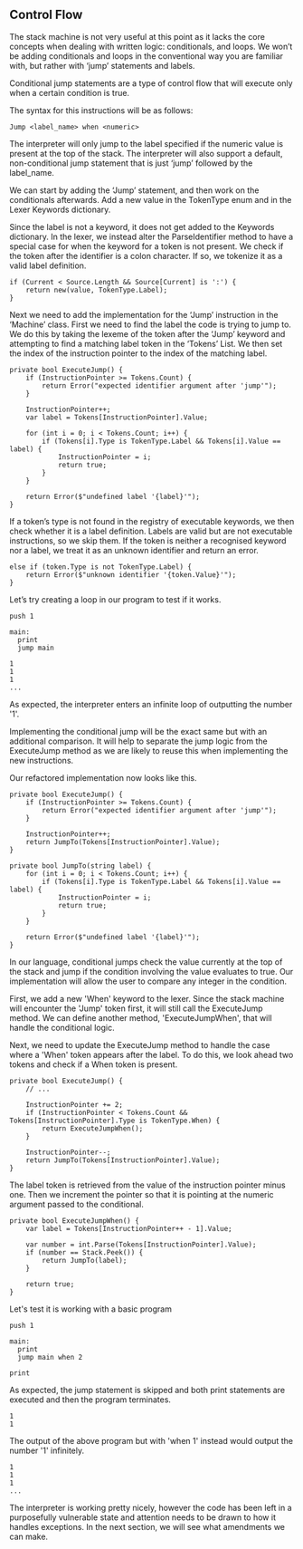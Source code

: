 ## Control Flow

The stack machine is not very useful at this point as it lacks the core concepts when dealing with written logic: conditionals, and loops. We won’t be adding conditionals and loops in the conventional way you are familiar with, but rather with ‘jump’ statements and labels.

Conditional jump statements are a type of control flow that will execute only when a certain condition is true.

The syntax for this instructions will be as follows:

```
Jump <label_name> when <numeric>
```

The interpreter will only jump to the label specified if the numeric value is present at the top of the stack. The interpreter will also support a default, non-conditional jump statement that is just ‘jump’ followed by the label_name.

We can start by adding the ‘Jump’ statement, and then work on the conditionals afterwards. Add a new value in the TokenType enum and in the Lexer Keywords dictionary.

Since the label is not a keyword, it does not get added to the Keywords dictionary. In the lexer, we instead alter the ParseIdentifier method to have a special case for when the keyword for a token is not present. We check if the token after the identifier is a colon character. If so, we tokenize it as a valid label definition.

```
if (Current < Source.Length && Source[Current] is ':') {
    return new(value, TokenType.Label);
}
```

Next we need to add the implementation for the ‘Jump’ instruction in the ‘Machine’ class. First we need to find the label the code is trying to jump to. We do this by taking the lexeme of the token after the ‘Jump’ keyword and attempting to find a matching label token in the ‘Tokens’ List. We then set the index of the instruction pointer to the index of the matching label.

```
private bool ExecuteJump() {
    if (InstructionPointer >= Tokens.Count) {
        return Error("expected identifier argument after 'jump'");
    }

    InstructionPointer++;
    var label = Tokens[InstructionPointer].Value;

    for (int i = 0; i < Tokens.Count; i++) {
        if (Tokens[i].Type is TokenType.Label && Tokens[i].Value == label) {
            InstructionPointer = i;
            return true;
        }
    }

    return Error($"undefined label '{label}'");
}
```

If a token’s type is not found in the registry of executable keywords, we then check whether it is a label definition. Labels are valid but are not executable instructions, so we skip them. If the token is neither a recognised keyword nor a label, we treat it as an unknown identifier and return an error.

```
else if (token.Type is not TokenType.Label) {
    return Error($"unknown identifier '{token.Value}'");
}
```

Let’s try creating a loop in our program to test if it works.

```
push 1

main:
  print
  jump main
```

```
1
1
1
...
```

As expected, the interpreter enters an infinite loop of outputting the number '1'.

Implementing the conditional jump will be the exact same but with an additional comparison. It will help to separate the jump logic from the ExecuteJump method as we are likely to reuse this when implementing the new instructions.

Our refactored implementation now looks like this.

```
private bool ExecuteJump() {
    if (InstructionPointer >= Tokens.Count) {
        return Error("expected identifier argument after 'jump'");
    }

    InstructionPointer++;
    return JumpTo(Tokens[InstructionPointer].Value);
}
```

```
private bool JumpTo(string label) {
    for (int i = 0; i < Tokens.Count; i++) {
        if (Tokens[i].Type is TokenType.Label && Tokens[i].Value == label) {
            InstructionPointer = i;
            return true;
        }
    }

    return Error($"undefined label '{label}'");
}
```

In our language, conditional jumps check the value currently at the top of the stack and jump if the condition involving the value evaluates to true. Our implementation will allow the user to compare any integer in the condition.

First, we add a new 'When' keyword to the lexer. Since the stack machine will encounter the 'Jump' token first, it will still call the ExecuteJump method. We can define another method, 'ExecuteJumpWhen', that will handle the conditional logic.

Next, we need to update the ExecuteJump method to handle the case where a 'When' token appears after the label. To do this, we look ahead two tokens and check if a When token is present.

```
private bool ExecuteJump() {
    // ...

    InstructionPointer += 2;
    if (InstructionPointer < Tokens.Count && Tokens[InstructionPointer].Type is TokenType.When) {
        return ExecuteJumpWhen();
    }

    InstructionPointer--;
    return JumpTo(Tokens[InstructionPointer].Value);
}
```

The label token is retrieved from the value of the instruction pointer minus one. Then we increment the pointer so that it is pointing at the numeric argument passed to the conditional.

```
private bool ExecuteJumpWhen() {
    var label = Tokens[InstructionPointer++ - 1].Value;
    
    var number = int.Parse(Tokens[InstructionPointer].Value);
    if (number == Stack.Peek()) {
        return JumpTo(label);
    }

    return true;
}
```

Let's test it is working with a basic program

```
push 1

main:
  print
  jump main when 2

print
```

As expected, the jump statement is skipped and both print statements are executed and then the program terminates.

```
1
1
```

The output of the above program but with 'when 1' instead would output the number '1' infinitely.

```
1
1
1
...
```

The interpreter is working pretty nicely, however the code has been left in a purposefully vulnerable state and attention needs to be drawn to how it handles exceptions. In the next section, we will see what amendments we can make.